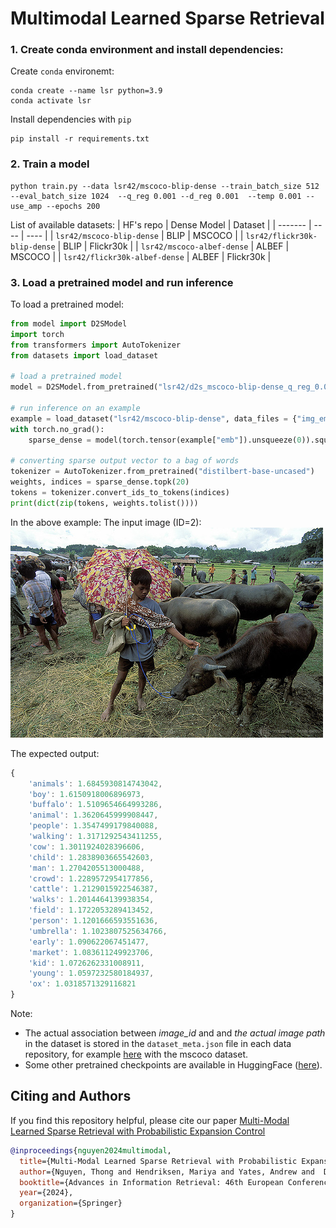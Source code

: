 # Multimodal Learned Sparse Retrieval 

### 1. Create conda environment and install dependencies: 

Create `conda` environemt:
```
conda create --name lsr python=3.9
conda activate lsr
```
Install dependencies with `pip`
```
pip install -r requirements.txt
```

### 2. Train a model 
```
python train.py --data lsr42/mscoco-blip-dense --train_batch_size 512 --eval_batch_size 1024  --q_reg 0.001 --d_reg 0.001  --temp 0.001 --use_amp --epochs 200 
```
List of available datasets: 
| HF's repo | Dense Model | Dataset | 
| ------- | ---- | ---- | 
| ```lsr42/mscoco-blip-dense``` | BLIP | MSCOCO  | 
| ```lsr42/flickr30k-blip-dense``` | BLIP | Flickr30k | 
| ```lsr42/mscoco-albef-dense``` | ALBEF | MSCOCO |
| ```lsr42/flickr30k-albef-dense``` | ALBEF | Flickr30k | 

### 3. Load a pretrained model and run inference 

To load a pretrained model:
```python
from model import D2SModel 
import torch 
from transformers import AutoTokenizer 
from datasets import load_dataset

# load a pretrained model 
model = D2SModel.from_pretrained("lsr42/d2s_mscoco-blip-dense_q_reg_0.001_d_reg_0.001")

# run inference on an example 
example = load_dataset("lsr42/mscoco-blip-dense", data_files = {"img_embs": "img_embs.parquet"})['img_embs'][2]
with torch.no_grad():
    sparse_dense = model(torch.tensor(example["emb"]).unsqueeze(0)).squeeze()
    
# converting sparse output vector to a bag of words 
tokenizer = AutoTokenizer.from_pretrained("distilbert-base-uncased")
weights, indices = sparse_dense.topk(20)
tokens = tokenizer.convert_ids_to_tokens(indices)
print(dict(zip(tokens, weights.tolist())))  
```
In the above example: 
The input image (ID=2):
![alt text](./sample_images/COCO_val2014_000000184613.jpg)

The expected output: 
```javascript
{
    'animals': 1.6845930814743042,
    'boy': 1.6150918006896973,
    'buffalo': 1.5109654664993286,
    'animal': 1.3620645999908447,
    'people': 1.3547499179840088,
    'walking': 1.3171292543411255,
    'cow': 1.3011924028396606,
    'child': 1.2838903665542603,
    'man': 1.2704205513000488,
    'crowd': 1.2289572954177856,
    'cattle': 1.2129015922546387,
    'walks': 1.2014464139938354,
    'field': 1.1722053289413452,
    'person': 1.1201666593551636,
    'umbrella': 1.1023807525634766,
    'early': 1.090622067451477,
    'market': 1.083611249923706,
    'kid': 1.0726262331008911,
    'young': 1.0597232580184937,
    'ox': 1.0318571329116821
}
```
Note: 
- The actual association between *image_id* and and *the actual image path* in the dataset is stored in the `dataset_meta.json` file in each data repository, for example [here](https://huggingface.co/datasets/lsr42/mscoco-blip-dense/blob/main/dataset_meta.json) with the mscoco dataset. 
- Some other pretrained checkpoints are available in HuggingFace ([here](https://huggingface.co/lsr42?search_models=d2s)).

## Citing and Authors
If you find this repository helpful, please cite our paper [Multi-Modal Learned Sparse Retrieval with Probabilistic Expansion Control](link-to-be-updated)

```bibtex
@inproceedings{nguyen2024multimodal,
  title={Multi-Modal Learned Sparse Retrieval with Probabilistic Expansion Control},
  author={Nguyen, Thong and Hendriksen, Mariya and Yates, Andrew and  De Rijke, Maarten},
  booktitle={Advances in Information Retrieval: 46th European Conference on Information Retrieval, ECIR 2024, Glasgow, UK},
  year={2024},
  organization={Springer}
}
```

